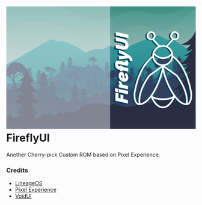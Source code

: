 ![FiireflyUI_Cover](https://github.com/FiireflyUI/.github/blob/main/Artboard%201%402x.png)
FireflyUI
===========

Another Cherry-pick Custom ROM based on Pixel Experience.

### Credits

- [LineageOS](https://github.com/LineageOS)
- [Pixel Experience](https://github.com/PixelExperience)
- [VoidUI](https://github.com/VoidUI-Tiramisu)
